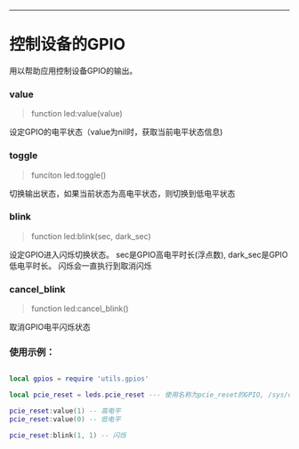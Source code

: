 
----

# 控制设备的GPIO

用以帮助应用控制设备GPIO的输出。


### value
> function led:value(value)

设定GPIO的电平状态（value为nil时，获取当前电平状态信息)


### toggle
> funciton led:toggle()

切换输出状态，如果当前状态为高电平状态，则切换到低电平状态


### blink
> function led:blink(sec, dark_sec)

设定GPIO进入闪烁切换状态。 sec是GPIO高电平时长(浮点数), dark_sec是GPIO低电平时长。 闪烁会一直执行到取消闪烁


### cancel_blink
> function led:cancel_blink()

取消GPIO电平闪烁状态


### 使用示例：

``` lua

local gpios = require 'utils.gpios'

local pcie_reset = leds.pcie_reset --- 使用名称为pcie_reset的GPIO, /sys/class/gpio下的名称为pcie_reset的GPIO。

pcie_reset:value(1) -- 高电平
pcie_reset:value(0) -- 低电平

pcie_reset:blink(1, 1) -- 闪烁

```
